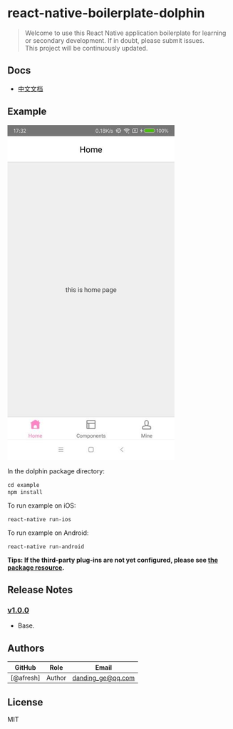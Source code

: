 # react-native-boilerplate-dolphin

> Welcome to use this React Native application boilerplate for learning or secondary development. If in doubt, please submit issues.  
> This project will be continuously updated.

## Docs

* [中文文档](https://github.com/afresh/react-native-boilerplate-dolphin/blob/master/docs/README.md)

## Example

![demo](./docs/demo.jpg 'demo')

In the dolphin package directory:
```
cd example
npm install
```
To run example on iOS:
```
react-native run-ios
```
To run example on Android:
```
react-native run-android
```
**Tips: If the third-party plug-ins are not yet configured, please see [the package resource](https://github.com/afresh/react-native-boilerplate-dolphin/blob/master/docs/package.md).**

## Release Notes

### [v1.0.0](https://github.com/afresh/react-native-boilerplate-dolphin/releases/tag/v1.0.0)
 * Base.

## Authors

| GitHub        | Role    | Email                 |
| ------------- | ------- | --------------------- |
| [@afresh]     | Author  | danding_ge@qq.com |

## License

MIT
